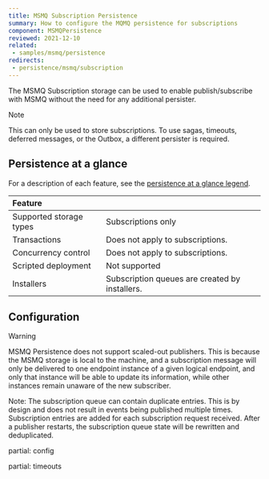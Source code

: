 ```yaml
---
title: MSMQ Subscription Persistence
summary: How to configure the MQMQ persistence for subscriptions
component: MSMQPersistence
reviewed: 2021-12-10
related:
 - samples/msmq/persistence
redirects:
 - persistence/msmq/subscription
---
```


The MSMQ Subscription storage can be used to enable publish/subscribe with MSMQ without the need for any additional persister.

> [!NOTE]
> This can only be used to store subscriptions. To use sagas, timeouts, deferred messages, or the Outbox, a different persister is required.

## Persistence at a glance

For a description of each feature, see the [persistence at a glance legend](/persistence/#persistence-at-a-glance).

|Feature                    |   |
|:---                       |---
|Supported storage types    |Subscriptions only
|Transactions               |Does not apply to subscriptions.
|Concurrency control        |Does not apply to subscriptions.
|Scripted deployment        |Not supported
|Installers                 |Subscription queues are created by installers.

## Configuration

> [!WARNING]
> MSMQ Persistence does not support scaled-out publishers. This is because the MSMQ storage is local to the machine, and a subscription message will only be delivered to one endpoint instance of a given logical endpoint, and only that instance will be able to update its information, while other instances remain unaware of the new subscriber.

Note: The subscription queue can contain duplicate entries. This is by design and does not result in events being published multiple times. Subscription entries are added for each subscription request received. After a publisher restarts, the subscription queue state will be rewritten and deduplicated.

partial: config


partial: timeouts
